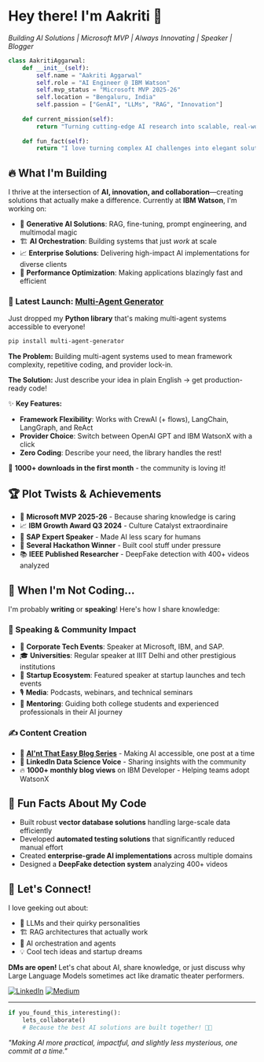 # Hey there! I'm Aakriti 👋 

*Building AI Solutions | Microsoft MVP | Always Innovating | Speaker | Blogger*

```python
class AakritiAggarwal:
    def __init__(self):
        self.name = "Aakriti Aggarwal"
        self.role = "AI Engineer @ IBM Watson"
        self.mvp_status = "Microsoft MVP 2025-26"
        self.location = "Bengaluru, India"
        self.passion = ["GenAI", "LLMs", "RAG", "Innovation"]
        
    def current_mission(self):
        return "Turning cutting-edge AI research into scalable, real-world solutions 🚀"
        
    def fun_fact(self):
        return "I love turning complex AI challenges into elegant solutions! 🎯"
```

## 🔥 What I'm Building

I thrive at the intersection of **AI, innovation, and collaboration**—creating solutions that actually make a difference. Currently at **IBM Watson**, I'm working on:

- 🤖 **Generative AI Solutions**: RAG, fine-tuning, prompt engineering, and multimodal magic
- 🏗️ **AI Orchestration**: Building systems that just *work* at scale
- 📈 **Enterprise Solutions**: Delivering high-impact AI implementations for diverse clients
- 🚀 **Performance Optimization**: Making applications blazingly fast and efficient

### 🎉 Latest Launch: [Multi-Agent Generator](https://pypi.org/project/multi-agent-generator/)

Just dropped my **Python library** that's making multi-agent systems accessible to everyone!

```bash
pip install multi-agent-generator
```

**The Problem:** Building multi-agent systems used to mean framework complexity, repetitive coding, and provider lock-in.

**The Solution:** Just describe your idea in plain English → get production-ready code! 

✨ **Key Features:**
- **Framework Flexibility**: Works with CrewAI (+ flows), LangChain, LangGraph, and ReAct
- **Provider Choice**: Switch between OpenAI GPT and IBM WatsonX with a click
- **Zero Coding**: Describe your need, the library handles the rest!

🚀 **1000+ downloads in the first month** - the community is loving it!

## 🏆 Plot Twists & Achievements

- 🎯 **Microsoft MVP 2025-26** - Because sharing knowledge is caring
- 📈 **IBM Growth Award Q3 2024** - Culture Catalyst extraordinaire
- 🏅 **SAP Expert Speaker** - Made AI less scary for humans
- 🥇 **Several Hackathon Winner** - Built cool stuff under pressure
- 📚 **IEEE Published Researcher** - DeepFake detection with 400+ videos analyzed

## 📝 When I'm Not Coding...

I'm probably **writing** or **speaking**! Here's how I share knowledge:

### 🎤 Speaking & Community Impact
- 🏢 **Corporate Tech Events**: Speaker at Microsoft, IBM, and SAP.
- 🎓 **Universities**: Regular speaker at IIIT Delhi and other prestigious institutions  
- 🚀 **Startup Ecosystem**: Featured speaker at startup launches and tech events
- 🎙️ **Media**: Podcasts, webinars, and technical seminars
- 👥 **Mentoring**: Guiding both college students and experienced professionals in their AI journey

### ✍️ Content Creation
- 📖 **[AI'nt That Easy Blog Series](https://medium.com/@aakriti-aggarwal)** - Making AI accessible, one post at a time
- 💼 **LinkedIn Data Science Voice** - Sharing insights with the community
- 🔥 **1000+ monthly blog views** on IBM Developer - Helping teams adopt WatsonX

## 🎯 Fun Facts About My Code

- Built robust **vector database solutions** handling large-scale data efficiently
- Developed **automated testing solutions** that significantly reduced manual effort
- Created **enterprise-grade AI implementations** across multiple domains
- Designed a **DeepFake detection system** analyzing 400+ videos

## 🤝 Let's Connect!

I love geeking out about:
- 🧠 LLMs and their quirky personalities
- 🏗️ RAG architectures that actually work
- 🚀 AI orchestration and agents
- 💡 Cool tech ideas and startup dreams

**DMs are open!** Let's chat about AI, share knowledge, or just discuss why Large Language Models sometimes act like dramatic theater performers.

[![LinkedIn](https://img.shields.io/badge/LinkedIn-0077B5?style=for-the-badge&logo=linkedin&logoColor=white)](https://www.linkedin.com/in/aakritiaggarwal13)
[![Medium](https://img.shields.io/badge/Medium-12100E?style=for-the-badge&logo=medium&logoColor=white)](https://medium.com/@aakriti-aggarwal)

---

```python
if you_found_this_interesting():
    lets_collaborate()
    # Because the best AI solutions are built together! 🤖✨
```

*"Making AI more practical, impactful, and slightly less mysterious, one commit at a time."*
